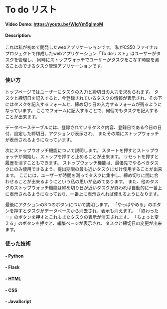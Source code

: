 # To do リスト

#### Video Demo:  <https://youtu.be/WlgYm5gImoM>
#### Description:

これは私が初めて開発したwebアプリケーションです。
私がCS50 ファイナルプロジェクトで作成したwebアプリケーション「To doリスト」はユーザーがタスクを管理し、
同時にストップウォッチでユーザーがタスクをこなす時間を測ることのできるタスク管理アプリケーションです。


### 使い方
トップページではユーザーにタスクの入力と締切日の入力を求められます。
タスクと締切日を記入すると、今登録されているタスクの情報が表示され、その下にはタスクを記入するフォームと、締め切り日の入力するフォームが残るようになっています。
ここでフォームに記入することで、何個でもタスクを記入することが出来ます。

データベーステーブルには、登録されているタスク内容、登録日である今日の日付、設定した締切日、アクションが表示され、
またその隣にストップウォッチが表示されるようになっています。

次にストップウオッチ機能について説明します。
スタートを押すとストップウォッチが開始し、ストップを押すと止めることが出来ます。
リセットを押すと履歴を消すこともできます。
ストップウォッチ機能は、最優先でやるべきタスクにのみ使用できるよう、提出期限の最も近いタスクにだけ使用することが出来ます。
ここには、ユーザーが時間を測ってタスクに集中し、締め切りに間に合わせることが出来るようにという私の思いが込めてあります。
また、他のタスクのストップウォッチ機能は締め切り日が近いタスクが終われば自動的に一番上に表示されるようになっており、一番上に表示されれば使えるようになります。

最後にアクションの3つのボタンについて説明します。
「やっぱやめる」のボタンを押すとタスクがデータベースから消去され、表示も消えます。
「終わったー」のボタンを押すとこれもまたタスクの表示が消去されます。
「ちょっと変える」のボタンを押すと、編集ページが表示され、タスクと締切日の変更が出来ます。


### 使った技術

#### - Python
#### - Flask
#### - HTML
#### - CSS
#### - JavaScript
